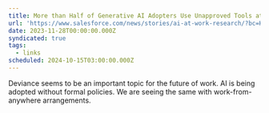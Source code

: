 ```yaml
---
title: More than Half of Generative AI Adopters Use Unapproved Tools at Work
url: 'https://www.salesforce.com/news/stories/ai-at-work-research/?bc=HA'
date: 2023-11-28T00:00:00.000Z
syndicated: true
tags:
  - links
scheduled: 2024-10-15T03:00:00.000Z
---
```


Deviance seems to be an important topic for the future of work. AI is being adopted without formal policies. We are seeing the same with work-from-anywhere arrangements.
